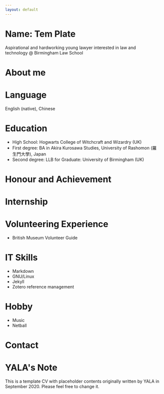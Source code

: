 ```yaml
---
layout: default
---
```



# Name: Tem Plate 
Aspirational and hardworking young lawyer interested in law and technology  @ Birmingham Law School

# About me

# Language 

English (native), Chinese  

# Education

- High School: Hogwarts College of Witchcraft and Wizardry (UK)
- First degree: BA in Akira Kurosawa Studies, University of Rashomon (羅生門大學), Japan
- Second degree: LLB for Graduate: University  of Birmingham (UK)

# Honour and Achievement


# Internship

# Volunteering Experience 
- British Museum Volunteer Guide 



# IT Skills
- Markdown
- GNU/Linux
- Jekyll 
- Zotero reference management 

# Hobby
- Music 
- Netball

# Contact

# YALA's Note 
This is a template CV with placeholder contents originally written by YALA in September 2020. Please feel free to change it. 